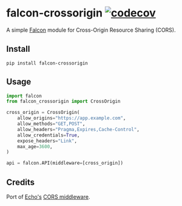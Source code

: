 # falcon-crossorigin [![codecov](https://codecov.io/gh/alexferl/falcon-crossorigin/branch/master/graph/badge.svg)](https://codecov.io/gh/alexferl/falcon-crossorigin)

A simple [Falcon](https://github.com/falconry/falcon) module for Cross-Origin Resource Sharing (CORS).


## Install
```shell script
pip install falcon-crossorigin
```

## Usage
```python
import falcon
from falcon_crossorigin import CrossOrigin

cross_origin = CrossOrigin(
    allow_origins="https://app.example.com",
    allow_methods="GET,POST",
    allow_headers="Pragma,Expires,Cache-Control",
    allow_credentials=True,
    expose_headers="Link",
    max_age=3600,
)

api = falcon.API(middleware=[cross_origin])
```

## Credits
Port of [Echo's](https://github.com/labstack/echo) [CORS middleware](https://github.com/labstack/echo/blob/1f6cc362cc91b22e5889b2674e45cf3545d6ee21/middleware/cors.go).
